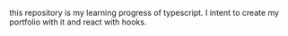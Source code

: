 this repository is my learning progress of typescript. I intent to create my portfolio with it and react with hooks.
